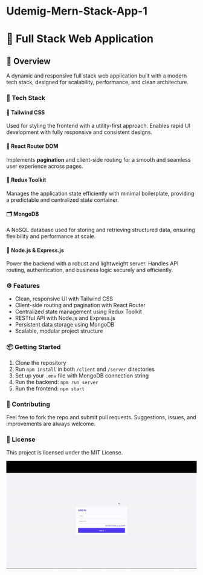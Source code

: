 # Udemig-Mern-Stack-App-1

# 🌟 Full Stack Web Application

## 🧾 Overview

A dynamic and responsive full stack web application built with a modern tech stack, designed for scalability, performance, and clean architecture.

### 🧰 Tech Stack

#### 🎨 Tailwind CSS

Used for styling the frontend with a utility-first approach. Enables rapid UI development with fully responsive and consistent designs.

#### 🧭 React Router DOM

Implements **pagination** and client-side routing for a smooth and seamless user experience across pages.

#### 🧠 Redux Toolkit

Manages the application state efficiently with minimal boilerplate, providing a predictable and centralized state container.

#### 🗂️ MongoDB

A NoSQL database used for storing and retrieving structured data, ensuring flexibility and performance at scale.

#### 🚀 Node.js & Express.js

Power the backend with a robust and lightweight server. Handles API routing, authentication, and business logic securely and efficiently.

### ⚙️ Features

- Clean, responsive UI with Tailwind CSS
- Client-side routing and pagination with React Router
- Centralized state management using Redux Toolkit
- RESTful API with Node.js and Express.js
- Persistent data storage using MongoDB
- Scalable, modular project structure

### 📦 Getting Started

1. Clone the repository
2. Run `npm install` in both `/client` and `/server` directories
3. Set up your `.env` file with MongoDB connection string
4. Run the backend: `npm run server`
5. Run the frontend: `npm start`

### 🤝 Contributing

Feel free to fork the repo and submit pull requests. Suggestions, issues, and improvements are always welcome.

### 📄 License

This project is licensed under the MIT License.

<img src="Mern Stack App.gif">
